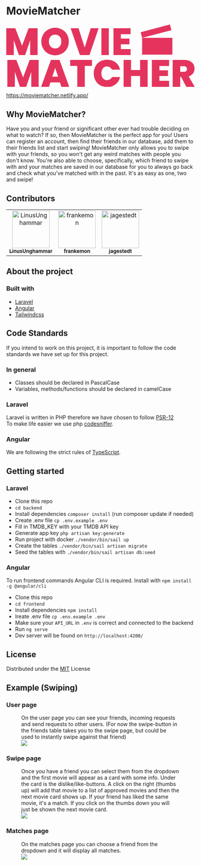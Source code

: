 # MovieMatcher
<?xml version="1.0" encoding="UTF-8"?>
<svg viewBox="0 0 178.1 59.2" xmlns="http://www.w3.org/2000/svg">
<defs>
<style>.cls-1 {fill: #e4345e;} .cls-2 {isolation: isolate;}</style>
</defs>
<g data-name="Lager 2">
<g data-name="Lager 1">
<g data-name="Lager 1-2">
<rect class="cls-1" x="128.4" y="12.7" width="28.6" height="15.88"/>
<rect class="cls-1" transform="translate(3.1 36.4) rotate(-14.8)" x="127.2" y="3.6" width="28.6" height="5.56"/>
<g class="cls-2">
<path class="cls-1" d="M30.6,33.6V59h-7V45L18.8,59H12.9L8.1,44.9V59H1V33.6H9.5l6.4,16.5,6.2-16.5Z"/>
<path class="cls-1" d="M50.7,54.8h-9L40.3,59H32.9l9.3-25.4h8.1L59.5,59H52.1ZM49,49.4l-2.8-8.2-2.7,8.2Z"/>
<path class="cls-1" d="M81,33.6v5.6H74.2V59H67.1V39.2H60.4V33.6Z"/>
<path class="cls-1" d="m84.3 39.6a10.9 10.9 0 0 1 4.4-4.6 13.5 13.5 0 0 1 6.7-1.6 12.2 12.2 0 0 1 7.9 2.5 11.3 11.3 0 0 1 4.2 6.9h-7.6a4.6 4.6 0 0 0-1.9-2.2 5.1 5.1 0 0 0-2.8-0.8 4.8 4.8 0 0 0-3.9 1.8 7.2 7.2 0 0 0-1.4 4.6 7.3 7.3 0 0 0 1.4 4.7 4.8 4.8 0 0 0 3.9 1.8 5.1 5.1 0 0 0 2.8-0.8 4.6 4.6 0 0 0 1.9-2.2h7.6a11.3 11.3 0 0 1-4.2 6.9 12.3 12.3 0 0 1-7.9 2.6 13.6 13.6 0 0 1-6.7-1.7 11.2 11.2 0 0 1-4.4-4.5 13.7 13.7 0 0 1-1.6-6.8 12.9 12.9 0 0 1 1.6-6.6z"/>
<path class="cls-1" d="M133.6,33.6V59h-7.1V48.8h-8.6V59h-7V33.6h7v9.5h8.6V33.6Z"/>
<path class="cls-1" d="M144.7,39.3v4.1h8.1v5.4h-8.1v4.5h9.2V59H137.6V33.6h16.3v5.7Z"/>
<path class="cls-1" d="M170.2,59l-5-9.4h-.8V59h-7.1V33.6h11.2a12.1,12.1,0,0,1,5.2,1.1,8.2,8.2,0,0,1,3.2,2.9,8,8,0,0,1,1,4.1,7.2,7.2,0,0,1-1.4,4.6,7.8,7.8,0,0,1-4.1,2.8l5.7,9.9Zm-5.8-14.2h3.5a2.9,2.9,0,0,0,2.2-.7,2.8,2.8,0,0,0,.7-2,2.6,2.6,0,0,0-.8-1.9,2.8,2.8,0,0,0-2.1-.7h-3.5Z"/>
</g>
<g class="cls-2">
<path class="cls-1" d="M29.6,3.6V29h-7V15L17.8,29H11.9L7.1,14.9V29H0V3.6H8.5l6.4,16.5L21.1,3.6Z"/>
<path class="cls-1" d="m39.6 27.6a11.8 11.8 0 0 1-4.7-4.7 12.7 12.7 0 0 1-1.8-6.7 12.7 12.7 0 0 1 1.8-6.7 11.6 11.6 0 0 1 4.7-4.6 13.5 13.5 0 0 1 6.6-1.7 13.1 13.1 0 0 1 6.5 1.7 11.6 11.6 0 0 1 4.7 4.6 12.6 12.6 0 0 1 1.7 6.7 12.6 12.6 0 0 1-1.7 6.7 11.8 11.8 0 0 1-4.7 4.7 14.2 14.2 0 0 1-13.1 0zm10.8-6.7a6.5 6.5 0 0 0 1.6-4.7 6.8 6.8 0 0 0-1.6-4.8 5.4 5.4 0 0 0-4.2-1.7 5.5 5.5 0 0 0-4.3 1.7 6.8 6.8 0 0 0-1.6 4.8 6.4 6.4 0 0 0 1.6 4.7 5.2 5.2 0 0 0 4.3 1.8 5.2 5.2 0 0 0 4.2-1.8z"/>
<path class="cls-1" d="M87.3,3.6,78.6,29h-9L60.8,3.6h7.5l5.8,18.3L79.8,3.6Z"/>
<path class="cls-1" d="M96.9,3.6V29h-7V3.6Z"/>
<path class="cls-1" d="M108.3,9.3v4.1h8.1v5.4h-8.1v4.5h9.2V29H101.3V3.6h16.2V9.3Z"/>
</g>
</g>
</g>
</g>
</svg>

https://moviematcher.netlify.app/

## Why MovieMatcher?
Have you and your friend or significant other ever had trouble deciding on what to watch? If so, then MovieMatcher is the perfect app for you! Users can register an account, then find their friends in our database, add them to their friends list and start swiping! MovieMatcher only allows you to swipe with your friends, so you won't get any weird matches with people you don't know. You're also able to choose, specifically, which friend to swipe with and your matches are saved in our database for you to always go back and check what you've matched with in the past. It's as easy as one, two and swipe!

## Contributors
<table>
  <tr>
    <td align="center">
        <a href="https://github.com/LinusUnghammar">
            <img src="https://avatars.githubusercontent.com/u/70320500?v=4" width="100;" alt="LinusUnghammar"/>
            <br />
            <sub><b>LinusUnghammar</b></sub>
        </a>
    </td>
    <td align="center">
        <a href="https://github.com/frankemon">
            <img src="https://avatars.githubusercontent.com/u/70698241?v=4" width="100;" alt="frankemon"/>
            <br />
            <sub><b>frankemon</b></sub>
        </a>
    </td>
    <td align="center">
        <a href="https://github.com/jagestedt">
            <img src="https://avatars.githubusercontent.com/u/72127499?v=4" width="100;" alt="jagestedt"/>
            <br />
            <sub><b>jagestedt</b></sub>
        </a>
    </td>
  </tr>
</table>

## About the project

### Built with
- [Laravel](https://laravel.com/)
- [Angular](https://angular.io/)
- [Tailwindcss](https://tailwindcss.com/)

## Code Standards
If you intend to work on this project, it is important to follow the code standards we have set up for this project.

### In general
- Classes should be declared in PascalCase
- Variables, methods/functions should be declared in camelCase

### Laravel
Laravel is written in PHP therefore we have chosen to follow [PSR-12](https://www.php-fig.org/psr/psr-12/)<br/>
To make life easier we use php [codesniffer](https://github.com/squizlabs/PHP_CodeSniffer).

### Angular
We are following the strict rules of [TypeScript](https://www.typescriptlang.org/).

## Getting started

### Laravel 
- Clone this repo
- `cd backend`
- Install dependencies `composer install` (run composer update if needed)
- Create .env file `cp .env.example .env`
- Fill in TMDB_KEY with your TMDB API key
- Generate app key `php artisan key:generate` 
- Run project with docker `./vendor/bin/sail up`
- Create the tables `./vendor/bin/sail artisan migrate`
- Seed the tables with `./vendor/bin/sail artisan db:seed`

### Angular 
To run frontend commands Angular CLI is required. Install with `npm install -g @angular/cli` 
- Clone this repo
- `cd frontend`
- Install dependencies `npm install`
- Ireate .env file `cp .env.example .env`
- Make sure your `API_URL` in `.env` is correct and connected to the backend
- Run `ng serve`
- Dev server will be found on `http://localhost:4200/`

## License 
Distributed under the [MIT](https://mit-license.org/) License

## Example (Swiping)
### User page
<figure>
  <figcaption>On the user page you can see your friends, incoming requests and send requests to other users. (For now the swipe-button in the friends table takes you to the swipe page, but could be used to instantly swipe against that friend)</figcaption>
  <img src="https://cdn.discordapp.com/attachments/763816365554532363/851908008145715290/unknown.png"></img>
</figure>

### Swipe page
<figure>
  <figcaption>Once you have a friend you can select them from the dropdown and the first movie will appear as a card with some info. Under the card is the dislike/like-buttons. A click on the right (thumbs up) will add that movie to a list of approved movies and then the next movie card shows up. If your friend has liked the same movie, it's a match. If you click on the thumbs down you will just be shown the next movie card.</figcaption>
  <img src="https://cdn.discordapp.com/attachments/763816365554532363/851907028564705300/unknown.png"></img>
</figure>

### Matches page
<figure>
  <figcaption>On the matches page you can choose a friend from the dropdown and it will display all matches.</figcaption>
  <img src="https://cdn.discordapp.com/attachments/763816365554532363/851910487024861244/unknown.png"></img>
</figure>


